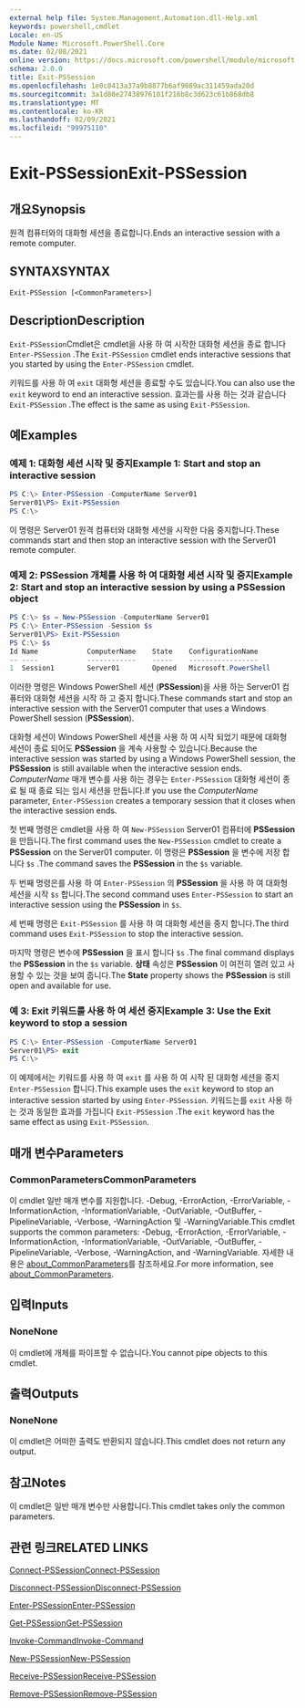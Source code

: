 ```yaml
---
external help file: System.Management.Automation.dll-Help.xml
keywords: powershell,cmdlet
Locale: en-US
Module Name: Microsoft.PowerShell.Core
ms.date: 02/08/2021
online version: https://docs.microsoft.com/powershell/module/microsoft.powershell.core/exit-pssession?view=powershell-5.1&WT.mc_id=ps-gethelp
schema: 2.0.0
title: Exit-PSSession
ms.openlocfilehash: 1e0c8413a37a9b8877b6af9089ac311459ada20d
ms.sourcegitcommit: 3a1d80e27438976101f216b8c3d623c61b868db8
ms.translationtype: MT
ms.contentlocale: ko-KR
ms.lasthandoff: 02/09/2021
ms.locfileid: "99975110"
---
```

# <span data-ttu-id="dbc5e-103">Exit-PSSession</span><span class="sxs-lookup"><span data-stu-id="dbc5e-103">Exit-PSSession</span></span>

## <span data-ttu-id="dbc5e-104">개요</span><span class="sxs-lookup"><span data-stu-id="dbc5e-104">Synopsis</span></span>
<span data-ttu-id="dbc5e-105">원격 컴퓨터와의 대화형 세션을 종료합니다.</span><span class="sxs-lookup"><span data-stu-id="dbc5e-105">Ends an interactive session with a remote computer.</span></span>

## <span data-ttu-id="dbc5e-106">SYNTAX</span><span class="sxs-lookup"><span data-stu-id="dbc5e-106">SYNTAX</span></span>

```
Exit-PSSession [<CommonParameters>]
```

## <span data-ttu-id="dbc5e-107">Description</span><span class="sxs-lookup"><span data-stu-id="dbc5e-107">Description</span></span>

<span data-ttu-id="dbc5e-108">`Exit-PSSession`Cmdlet은 cmdlet을 사용 하 여 시작한 대화형 세션을 종료 합니다 `Enter-PSSession` .</span><span class="sxs-lookup"><span data-stu-id="dbc5e-108">The `Exit-PSSession` cmdlet ends interactive sessions that you started by using the `Enter-PSSession` cmdlet.</span></span>

<span data-ttu-id="dbc5e-109">키워드를 사용 하 여 `exit` 대화형 세션을 종료할 수도 있습니다.</span><span class="sxs-lookup"><span data-stu-id="dbc5e-109">You can also use the `exit` keyword to end an interactive session.</span></span> <span data-ttu-id="dbc5e-110">효과는를 사용 하는 것과 같습니다 `Exit-PSSession` .</span><span class="sxs-lookup"><span data-stu-id="dbc5e-110">The effect is the same as using `Exit-PSSession`.</span></span>

## <span data-ttu-id="dbc5e-111">예</span><span class="sxs-lookup"><span data-stu-id="dbc5e-111">Examples</span></span>

### <span data-ttu-id="dbc5e-112">예제 1: 대화형 세션 시작 및 중지</span><span class="sxs-lookup"><span data-stu-id="dbc5e-112">Example 1: Start and stop an interactive session</span></span>

```powershell
PS C:\> Enter-PSSession -ComputerName Server01
Server01\PS> Exit-PSSession
PS C:\>
```

<span data-ttu-id="dbc5e-113">이 명령은 Server01 원격 컴퓨터와 대화형 세션을 시작한 다음 중지합니다.</span><span class="sxs-lookup"><span data-stu-id="dbc5e-113">These commands start and then stop an interactive session with the Server01 remote computer.</span></span>

### <span data-ttu-id="dbc5e-114">예제 2: PSSession 개체를 사용 하 여 대화형 세션 시작 및 중지</span><span class="sxs-lookup"><span data-stu-id="dbc5e-114">Example 2: Start and stop an interactive session by using a PSSession object</span></span>

```powershell
PS C:\> $s = New-PSSession -ComputerName Server01
PS C:\> Enter-PSSession -Session $s
Server01\PS> Exit-PSSession
PS C:\> $s
Id Name            ComputerName    State    ConfigurationName
-- ----            ------------    -----    -----------------
1  Session1        Server01        Opened   Microsoft.PowerShell
```

<span data-ttu-id="dbc5e-115">이러한 명령은 Windows PowerShell 세션 (**PSSession**)을 사용 하는 Server01 컴퓨터와 대화형 세션을 시작 하 고 중지 합니다.</span><span class="sxs-lookup"><span data-stu-id="dbc5e-115">These commands start and stop an interactive session with the Server01 computer that uses a Windows PowerShell session (**PSSession**).</span></span>

<span data-ttu-id="dbc5e-116">대화형 세션이 Windows PowerShell 세션을 사용 하 여 시작 되었기 때문에 대화형 세션이 종료 되어도 **PSSession** 을 계속 사용할 수 있습니다.</span><span class="sxs-lookup"><span data-stu-id="dbc5e-116">Because the interactive session was started by using a Windows PowerShell session, the **PSSession** is still available when the interactive session ends.</span></span> <span data-ttu-id="dbc5e-117">_ComputerName_ 매개 변수를 사용 하는 경우는 `Enter-PSSession` 대화형 세션이 종료 될 때 종료 되는 임시 세션을 만듭니다.</span><span class="sxs-lookup"><span data-stu-id="dbc5e-117">If you use the _ComputerName_ parameter, `Enter-PSSession` creates a temporary session that it closes when the interactive session ends.</span></span>

<span data-ttu-id="dbc5e-118">첫 번째 명령은 cmdlet을 사용 하 여 `New-PSSession` Server01 컴퓨터에 **PSSession** 을 만듭니다.</span><span class="sxs-lookup"><span data-stu-id="dbc5e-118">The first command uses the `New-PSSession` cmdlet to create a **PSSession** on the Server01 computer.</span></span> <span data-ttu-id="dbc5e-119">이 명령은 **PSSession** 을 변수에 저장 합니다 `$s` .</span><span class="sxs-lookup"><span data-stu-id="dbc5e-119">The command saves the **PSSession** in the `$s` variable.</span></span>

<span data-ttu-id="dbc5e-120">두 번째 명령은를 사용 하 여 `Enter-PSSession` 의 **PSSession** 을 사용 하 여 대화형 세션을 시작 `$s` 합니다.</span><span class="sxs-lookup"><span data-stu-id="dbc5e-120">The second command uses `Enter-PSSession` to start an interactive session using the **PSSession** in `$s`.</span></span>

<span data-ttu-id="dbc5e-121">세 번째 명령은 `Exit-PSSession` 를 사용 하 여 대화형 세션을 중지 합니다.</span><span class="sxs-lookup"><span data-stu-id="dbc5e-121">The third command uses `Exit-PSSession` to stop the interactive session.</span></span>

<span data-ttu-id="dbc5e-122">마지막 명령은 변수에 **PSSession** 을 표시 합니다 `$s` .</span><span class="sxs-lookup"><span data-stu-id="dbc5e-122">The final command displays the **PSSession** in the `$s` variable.</span></span> <span data-ttu-id="dbc5e-123">**상태** 속성은 **PSSession** 이 여전히 열려 있고 사용할 수 있는 것을 보여 줍니다.</span><span class="sxs-lookup"><span data-stu-id="dbc5e-123">The **State** property shows the **PSSession** is still open and available for use.</span></span>

### <span data-ttu-id="dbc5e-124">예 3: Exit 키워드를 사용 하 여 세션 중지</span><span class="sxs-lookup"><span data-stu-id="dbc5e-124">Example 3: Use the Exit keyword to stop a session</span></span>

```powershell
PS C:\> Enter-PSSession -ComputerName Server01
Server01\PS> exit
PS C:\>
```

<span data-ttu-id="dbc5e-125">이 예제에서는 키워드를 사용 하 여 `exit` 를 사용 하 여 시작 된 대화형 세션을 중지 `Enter-PSSession` 합니다.</span><span class="sxs-lookup"><span data-stu-id="dbc5e-125">This example uses the `exit` keyword to stop an interactive session started by using `Enter-PSSession`.</span></span> <span data-ttu-id="dbc5e-126">키워드는를 `exit` 사용 하는 것과 동일한 효과를 가집니다 `Exit-PSSession` .</span><span class="sxs-lookup"><span data-stu-id="dbc5e-126">The `exit` keyword has the same effect as using `Exit-PSSession`.</span></span>

## <span data-ttu-id="dbc5e-127">매개 변수</span><span class="sxs-lookup"><span data-stu-id="dbc5e-127">Parameters</span></span>

### <span data-ttu-id="dbc5e-128">CommonParameters</span><span class="sxs-lookup"><span data-stu-id="dbc5e-128">CommonParameters</span></span>

<span data-ttu-id="dbc5e-129">이 cmdlet 일반 매개 변수를 지원합니다. -Debug, -ErrorAction, -ErrorVariable, -InformationAction, -InformationVariable, -OutVariable, -OutBuffer, -PipelineVariable, -Verbose, -WarningAction 및 -WarningVariable.</span><span class="sxs-lookup"><span data-stu-id="dbc5e-129">This cmdlet supports the common parameters: -Debug, -ErrorAction, -ErrorVariable, -InformationAction, -InformationVariable, -OutVariable, -OutBuffer, -PipelineVariable, -Verbose, -WarningAction, and -WarningVariable.</span></span> <span data-ttu-id="dbc5e-130">자세한 내용은 [about_CommonParameters](https://go.microsoft.com/fwlink/?LinkID=113216)를 참조하세요.</span><span class="sxs-lookup"><span data-stu-id="dbc5e-130">For more information, see [about_CommonParameters](https://go.microsoft.com/fwlink/?LinkID=113216).</span></span>

## <span data-ttu-id="dbc5e-131">입력</span><span class="sxs-lookup"><span data-stu-id="dbc5e-131">Inputs</span></span>

### <span data-ttu-id="dbc5e-132">None</span><span class="sxs-lookup"><span data-stu-id="dbc5e-132">None</span></span>

<span data-ttu-id="dbc5e-133">이 cmdlet에 개체를 파이프할 수 없습니다.</span><span class="sxs-lookup"><span data-stu-id="dbc5e-133">You cannot pipe objects to this cmdlet.</span></span>

## <span data-ttu-id="dbc5e-134">출력</span><span class="sxs-lookup"><span data-stu-id="dbc5e-134">Outputs</span></span>

### <span data-ttu-id="dbc5e-135">None</span><span class="sxs-lookup"><span data-stu-id="dbc5e-135">None</span></span>

<span data-ttu-id="dbc5e-136">이 cmdlet은 어떠한 출력도 반환되지 않습니다.</span><span class="sxs-lookup"><span data-stu-id="dbc5e-136">This cmdlet does not return any output.</span></span>

## <span data-ttu-id="dbc5e-137">참고</span><span class="sxs-lookup"><span data-stu-id="dbc5e-137">Notes</span></span>

<span data-ttu-id="dbc5e-138">이 cmdlet은 일반 매개 변수만 사용합니다.</span><span class="sxs-lookup"><span data-stu-id="dbc5e-138">This cmdlet takes only the common parameters.</span></span>

## <span data-ttu-id="dbc5e-139">관련 링크</span><span class="sxs-lookup"><span data-stu-id="dbc5e-139">RELATED LINKS</span></span>

[<span data-ttu-id="dbc5e-140">Connect-PSSession</span><span class="sxs-lookup"><span data-stu-id="dbc5e-140">Connect-PSSession</span></span>](Connect-PSSession.md)

[<span data-ttu-id="dbc5e-141">Disconnect-PSSession</span><span class="sxs-lookup"><span data-stu-id="dbc5e-141">Disconnect-PSSession</span></span>](Disconnect-PSSession.md)

[<span data-ttu-id="dbc5e-142">Enter-PSSession</span><span class="sxs-lookup"><span data-stu-id="dbc5e-142">Enter-PSSession</span></span>](Enter-PSSession.md)

[<span data-ttu-id="dbc5e-143">Get-PSSession</span><span class="sxs-lookup"><span data-stu-id="dbc5e-143">Get-PSSession</span></span>](Get-PSSession.md)

[<span data-ttu-id="dbc5e-144">Invoke-Command</span><span class="sxs-lookup"><span data-stu-id="dbc5e-144">Invoke-Command</span></span>](Invoke-Command.md)

[<span data-ttu-id="dbc5e-145">New-PSSession</span><span class="sxs-lookup"><span data-stu-id="dbc5e-145">New-PSSession</span></span>](New-PSSession.md)

[<span data-ttu-id="dbc5e-146">Receive-PSSession</span><span class="sxs-lookup"><span data-stu-id="dbc5e-146">Receive-PSSession</span></span>](Receive-PSSession.md)

[<span data-ttu-id="dbc5e-147">Remove-PSSession</span><span class="sxs-lookup"><span data-stu-id="dbc5e-147">Remove-PSSession</span></span>](Remove-PSSession.md)
